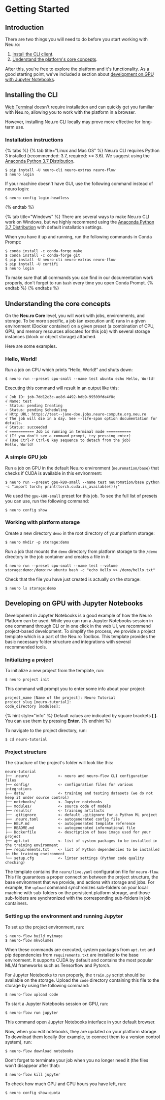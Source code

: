 # Getting Started

## Introduction

There are two things you will need to do before you start working with Neu.ro:

1. [Install the CLI client](getting-started.md#installing-the-cli).
2. [Understand the platform's core concepts](getting-started.md#understanding-the-core-concepts).

After this, you're free to explore the platform and it's functionality. As a good starting point, we've included a section about [development on GPU with Jupyter Notebooks](getting-started.md#developing-on-gpu-with-jupyter-notebooks).

## Installing the CLI

[Web Terminal](https://apps.neu.ro/shell?cluster_name=neuro-compute) doesn't require installation and can quickly get you familiar with Neu.ro, allowing you to work with the platform in a browser.

However, installing Neu.ro CLI locally may prove more effective for long-term use.

### Installation instructions

{% tabs %}
{% tab title="Linux and Mac OS" %}
Neu.ro CLI requires Python 3 installed \(recommended: 3.7, required: &gt;= 3.6\). We suggest using the [Anaconda Python 3.7 Distribution](https://www.anaconda.com/distribution/).

```text
$ pip install -U neuro-cli neuro-extras neuro-flow
$ neuro login
```

If your machine doesn't have GUI, use the following command instead of neuro login:

```text
$ neuro config login-headless
```
{% endtab %}

{% tab title="Windows" %}
There are several ways to make Neu.ro CLI work on Windows, but we highly recommend using the [Anaconda Python 3.7 Distribution](https://www.anaconda.com/distribution/) with default installation settings.

When you have it up and running, run the following commands in Conda Prompt:

```text
$ conda install -c conda-forge make
$ conda install -c conda-forge git    
$ pip install -U neuro-cli neuro-extras neuro-flow
$ pip install -U certifi
$ neuro login
```

To make sure that all commands you can find in our documentation work properly, don't forget to run `bash` every time you open Conda Prompt.
{% endtab %}
{% endtabs %}

## Understanding the core concepts

On the **Neu.ro Core** level, you will work with jobs, environments, and storage. To be more specific, a job \(an execution unit\) runs in a given environment \(Docker container\) on a given preset \(a combination of CPU, GPU, and memory resources allocated for this job\) with several storage instances \(block or object storage\) attached.

Here are some examples.

### Hello, World!

Run a job on CPU which prints “Hello, World!” and shuts down:

```text
$ neuro run --preset cpu-small --name test ubuntu echo Hello, World!
```

Executing this command will result in an output like this:

```text
√ Job ID: job-7dd12c3c-ae8d-4492-bdb9-99509fda4f8c
√ Name: test
- Status: pending Creating
- Status: pending Scheduling
√ Http URL: https://test--jane-doe.jobs.neuro-compute.org.neu.ro
√ The job will die in a day. See --life-span option documentation for details.
√ Status: succeeded
√ =========== Job is running in terminal mode ===========
√ (If you don't see a command prompt, try pressing enter)
√ (Use Ctrl-P Ctrl-Q key sequence to detach from the job)
Hello, World!
```

### A simple GPU job

Run a job on GPU in the default Neu.ro environment \(`neuromation/base`\) that checks if CUDA is available in this environment:

```text
$ neuro run --preset gpu-k80-small --name test neuromation/base python -c "import torch; print(torch.cuda.is_available());"
```

We used the `gpu-k80-small` preset for this job. To see the full list of presets you can use, run the following command:

```text
$ neuro config show
```

### Working with platform storage

Create a new directory `demo` in the root directory of your platform storage:

```text
$ neuro mkdir -p storage:demo
```

Run a job that mounts the `demo` directory from platform storage to the `/demo` directory in the job container and creates a file in it:

```text
$ neuro run --preset cpu-small --name test --volume storage:demo:/demo:rw ubuntu bash -c "echo Hello >> /demo/hello.txt"
```

Check that the file you have just created is actually on the storage:

```text
$ neuro ls storage:demo
```

## Developing on GPU with Jupyter Notebooks

Development in Jupyter Notebooks is a good example of how the Neuro Platform can be used. While you can run a Jupyter Notebooks session in one command through CLI or in one click in the web UI, we recommend project-based development. To simplify the process, we provide a project template which is a part of the Neu.ro Toolbox. This template provides the basic necessary folder structure and integrations with several recommended tools.

### Initializing a project

To initialize a new project from the template, run:

```text
$ neuro project init
```

This command will prompt you to enter some info about your project:

```text
project_name [Name of the project]: Neuro Tutorial
project_slug [neuro-tutorial]:
code_directory [modules]:
```

{% hint style="info" %}
Default values are indicated by square brackets **\[ \].** You can use them by pressing **Enter**.
{% endhint %}

To navigate to the project directory, run:

```text
$ cd neuro-tutorial
```

### Project structure

The structure of the project's folder will look like this:

```text
neuro-tutorial
├── .neuro/             <- neuro and neuro-flow CLI configuration files
├── config/             <- configuration files for various integrations
├── data/               <- training and testing datasets (we do not keep it under source control)
├── notebooks/          <- Jupyter notebooks
├── modules/            <- source code of models
├── results/            <- training artifacts
├── .gitignore          <- default .gitignore for a Python ML project
├── .neuro.toml         <- autogenerated config file
├── HELP.md             <- autogenerated template reference
├── README.md           <- autogenerated informational file
├── Dockerfile          <- description of base image used for your project
├── apt.txt             <- list of system packages to be installed in the training environment
├── requirements.txt    <- list of Python dependencies to be installed in the training environment
└── setup.cfg           <- linter settings (Python code quality checking)
```

The template contains the `neuro/live.yaml` configuration file for `neuro-flow`. This file guarantees a proper connection between the project structure, the base environment that we provide, and actions with storage and jobs. For example, the `upload` command synchronizes sub-folders on your local machine with sub-folders on the persistent platform storage, and those sub-folders are synchronized with the corresponding sub-folders in job containers.

### Setting up the environment and running Jupyter

To set up the project environment, run:

```text
$ neuro-flow build myimage
$ neuro-flow mkvolumes
```

When these commands are executed, system packages from `apt.txt` and pip dependencies from `requirements.txt` are installed to the base environment. It supports CUDA by default and contains the most popular ML/AI frameworks such as Tensorflow and Pytorch.

For Jupyter Notebooks to run properly, the `train.py` script should be available on the storage. Upload the `code` directory containing this file to the storage by using the following command:

```text
$ neuro-flow upload code
```

To start a Jupyter Notebooks session on GPU, run:

```text
$ neuro-flow run jupyter
```

This command open Jupyter Notebooks interface in your default browser.

Now, when you edit notebooks, they are updated on your platform storage. To download them locally \(for example, to connect them to a version control system\), run:

```text
$ neuro-flow download notebooks
```

Don’t forget to terminate your job when you no longer need it \(the files won’t disappear after that\):

```text
$ neuro-flow kill jupyter
```

To check how much GPU and CPU hours you have left, run:

```text
$ neuro config show-quota
```

